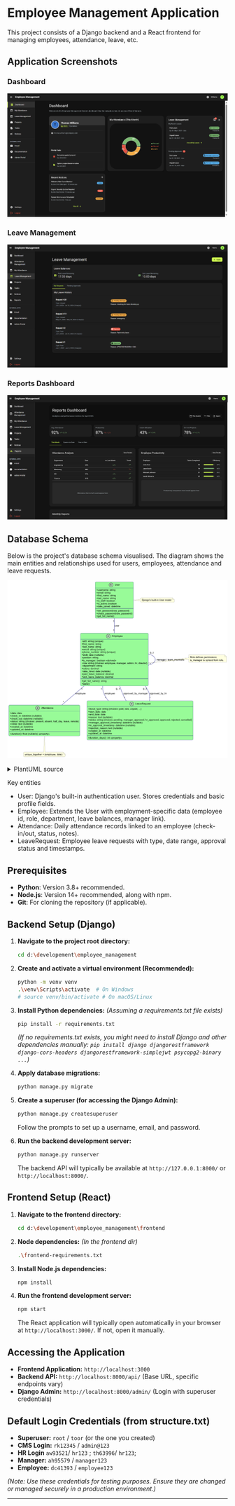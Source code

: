 # Employee Management Application

This project consists of a Django backend and a React frontend for managing employees, attendance, leave, etc.


## Application Screenshots

### Dashboard
![Dashboard Screenshot](ui1.png)

### Leave Management
![Leave Management Screenshot](ui2.png)

### Reports Dashboard
![Reports Dashboard Screenshot](ui3.png)


## Database Schema

Below is the project's database schema visualised. The diagram shows the main entities and relationships used for users, employees, attendance and leave requests.

![Database schema](schema.png)

<details>
<summary>PlantUML source</summary>

```plantuml
@startuml
' Define skin parameters for better readability
skinparam classAttributeIconSize 0
skinparam defaultFontName Arial
skinparam defaultFontSize 12
skinparam roundcorner 10
skinparam shadowing false
skinparam class {
        BackgroundColor PaleGreen
        ArrowColor Navy
        BorderColor Navy
}
skinparam note {
        BackgroundColor LightYellow
        BorderColor Gray
}

' --- Classes ---

class User {
    + username: string
    + email: string
    + first_name: string
    + last_name: string
    + is_staff: boolean
    + is_active: boolean
    + date_joined: datetime
    --
    + set_password(raw_password)
    + check_password(raw_password)
    + get_full_name()
    ' ... other standard User methods ...
}
note right of User: Django's built-in User model

class Employee {
    + eID: string {unique}
    + first_name: string
    + last_name: string
    + email: string {unique}
    + phone_number: string {unique}
    + DoB: date (nullable)
    + position: string
    + is_manager: boolean <<derived>>
    + role: string {choices: employee, manager, admin, hr, director}
    + department: string
    + salary: decimal
    + date_hired: date (nullable)
    + paid_leave_balance: decimal
    + sick_leave_balance: decimal
    --
    + get_full_name(): string
    + save()
}
note right of Employee::role
    Role defines permissions.
    is_manager is synced from role.
end note

class Attendance {
    + date: date
    + check_in: datetime (nullable)
    + check_out: datetime (nullable)
    + status: string {choices: present, absent, half_day, leave, remote}
    + notes: text (nullable)
    + created_at: datetime
    + updated_at: datetime
    --
    + duration(): float (nullable) <<property>>
}
note bottom of Attendance
    unique_together = (employee, date)
end note

class LeaveRequest {
    + leave_type: string {choices: paid, sick, unpaid, ...}
    + start_date: date
    + end_date: date
    + reason: text (nullable)
    + status: string {choices: pending, manager_approved, hr_approved, approved, rejected, cancelled}
    + manager_approval_timestamp: datetime (nullable)
    + hr_approval_timestamp: datetime (nullable)
    + rejection_reason: text (nullable)
    + created_at: datetime
    + updated_at: datetime
    --
    + duration_days(): int <<property>>
}

' --- Relationships ---

User "1" -- "1" Employee : user
Employee "1" -- "*" Attendance : employee
Employee "1" -- "*" LeaveRequest : employee

' Self-referencing relationship for manager
Employee "0..1" -- "*" Employee : manager / team_members

' Relationships for approval tracking in LeaveRequest
Employee "0..1" -- "*" LeaveRequest : approved_by_manager
Employee "0..1" -- "*" LeaveRequest : approved_by_hr


@enduml
```

</details>

Key entities

- User: Django's built-in authentication user. Stores credentials and basic profile fields.
- Employee: Extends the User with employment-specific data (employee id, role, department, leave balances, manager link).
- Attendance: Daily attendance records linked to an employee (check-in/out, status, notes).
- LeaveRequest: Employee leave requests with type, date range, approval status and timestamps.



## Prerequisites

*   **Python**: Version 3.8+ recommended.
*   **Node.js**: Version 14+ recommended, along with npm.
*   **Git**: For cloning the repository (if applicable).

## Backend Setup (Django)

1.  **Navigate to the project root directory:**
    ```bash
    cd d:\developement\employee_management
    ```

2.  **Create and activate a virtual environment (Recommended):**
    ```bash
    python -m venv venv
    .\venv\Scripts\activate  # On Windows
    # source venv/bin/activate # On macOS/Linux
    ```

3.  **Install Python dependencies:**
    *(Assuming a requirements.txt file exists)*
    ```bash
    pip install -r requirements.txt
    ```
    *(If no requirements.txt exists, you might need to install Django and other dependencies manually: `pip install django djangorestframework django-cors-headers djangorestframework-simplejwt psycopg2-binary ...`)*

4.  **Apply database migrations:**
    ```bash
    python manage.py migrate
    ```

5.  **Create a superuser (for accessing the Django Admin):**
    ```bash
    python manage.py createsuperuser
    ```
    Follow the prompts to set up a username, email, and password.

6.  **Run the backend development server:**
    ```bash
    python manage.py runserver
    ```
    The backend API will typically be available at `http://127.0.0.1:8000/` or `http://localhost:8000/`.

## Frontend Setup (React)

1.  **Navigate to the frontend directory:**
    ```bash
    cd d:\developement\employee_management\frontend
    ```

2.  **Node dependencies:**
    *(In the frontend dir)*
    ```bash
    .\frontend-requirements.txt
    ```

3.  **Install Node.js dependencies:**
    ```bash
    npm install
    ```

4.  **Run the frontend development server:**
    ```bash
    npm start
    ```
    The React application will typically open automatically in your browser at `http://localhost:3000/`. If not, open it manually.

## Accessing the Application

*   **Frontend Application:** `http://localhost:3000`
*   **Backend API:** `http://localhost:8000/api/` (Base URL, specific endpoints vary)
*   **Django Admin:** `http://localhost:8000/admin/` (Login with superuser credentials)

## Default Login Credentials (from structure.txt)

*   **Superuser:** `root` / `toor` (or the one you created)
*   **CMS Login:** `rk12345` / `admin@123`
*   **HR Login** `aw93521`/ `hr123` ; `th63996`/ `hr123`; 
*   **Manager:** `ah95579` / `manager123`
*   **Employee:** `dc41393` / `employee123`

*(Note: Use these credentials for testing purposes. Ensure they are changed or managed securely in a production environment.)*  

---

